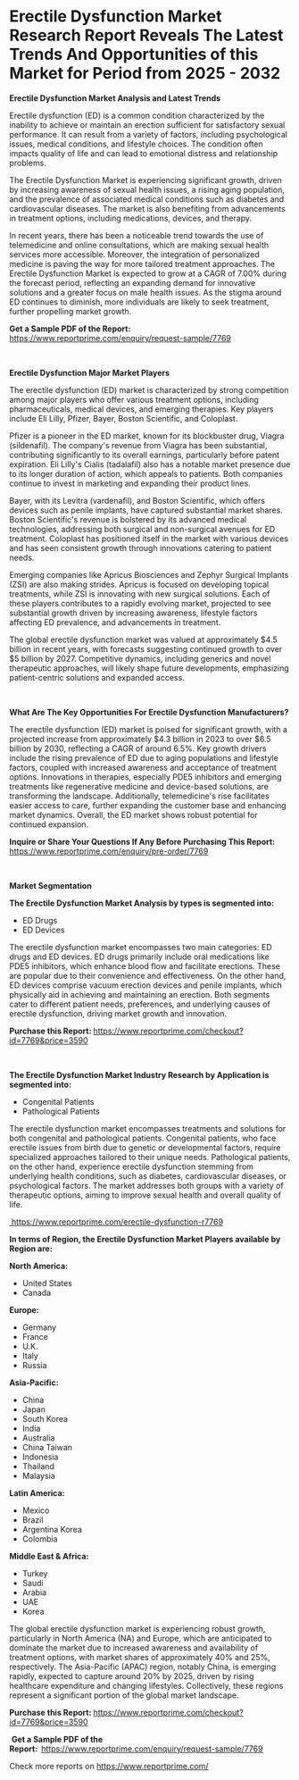 <p><h1>Erectile Dysfunction Market Research Report Reveals The Latest Trends And Opportunities of this Market for Period from 2025 - 2032</h1></p><p><strong>Erectile Dysfunction Market Analysis and Latest Trends</strong></p>
<p><p>Erectile dysfunction (ED) is a common condition characterized by the inability to achieve or maintain an erection sufficient for satisfactory sexual performance. It can result from a variety of factors, including psychological issues, medical conditions, and lifestyle choices. The condition often impacts quality of life and can lead to emotional distress and relationship problems.</p><p>The Erectile Dysfunction Market is experiencing significant growth, driven by increasing awareness of sexual health issues, a rising aging population, and the prevalence of associated medical conditions such as diabetes and cardiovascular diseases. The market is also benefiting from advancements in treatment options, including medications, devices, and therapy.</p><p>In recent years, there has been a noticeable trend towards the use of telemedicine and online consultations, which are making sexual health services more accessible. Moreover, the integration of personalized medicine is paving the way for more tailored treatment approaches. The Erectile Dysfunction Market is expected to grow at a CAGR of 7.00% during the forecast period, reflecting an expanding demand for innovative solutions and a greater focus on male health issues. As the stigma around ED continues to diminish, more individuals are likely to seek treatment, further propelling market growth.</p></p>
<p><strong>Get a Sample PDF of the Report:&nbsp;</strong> <a href="https://www.reportprime.com/enquiry/request-sample/7769?utm_campaign=3554&utm_medium=2&utm_source=Github&utm_content=ia&utm_term=19032025&utm_id=erectile-dysfunction">https://www.reportprime.com/enquiry/request-sample/7769</a></p>
<p>&nbsp;</p>
<p><strong>Erectile Dysfunction Major Market Players</strong></p>
<p><p>The erectile dysfunction (ED) market is characterized by strong competition among major players who offer various treatment options, including pharmaceuticals, medical devices, and emerging therapies. Key players include Eli Lilly, Pfizer, Bayer, Boston Scientific, and Coloplast.</p><p>Pfizer is a pioneer in the ED market, known for its blockbuster drug, Viagra (sildenafil). The company's revenue from Viagra has been substantial, contributing significantly to its overall earnings, particularly before patent expiration. Eli Lilly's Cialis (tadalafil) also has a notable market presence due to its longer duration of action, which appeals to patients. Both companies continue to invest in marketing and expanding their product lines.</p><p>Bayer, with its Levitra (vardenafil), and Boston Scientific, which offers devices such as penile implants, have captured substantial market shares. Boston Scientific's revenue is bolstered by its advanced medical technologies, addressing both surgical and non-surgical avenues for ED treatment. Coloplast has positioned itself in the market with various devices and has seen consistent growth through innovations catering to patient needs.</p><p>Emerging companies like Apricus Biosciences and Zephyr Surgical Implants (ZSI) are also making strides. Apricus is focused on developing topical treatments, while ZSI is innovating with new surgical solutions. Each of these players contributes to a rapidly evolving market, projected to see substantial growth driven by increasing awareness, lifestyle factors affecting ED prevalence, and advancements in treatment.</p><p>The global erectile dysfunction market was valued at approximately $4.5 billion in recent years, with forecasts suggesting continued growth to over $5 billion by 2027. Competitive dynamics, including generics and novel therapeutic approaches, will likely shape future developments, emphasizing patient-centric solutions and expanded access.</p></p>
<p>&nbsp;</p>
<p><strong>What Are The Key Opportunities For Erectile Dysfunction Manufacturers?</strong></p>
<p><p>The erectile dysfunction (ED) market is poised for significant growth, with a projected increase from approximately $4.3 billion in 2023 to over $6.5 billion by 2030, reflecting a CAGR of around 6.5%. Key growth drivers include the rising prevalence of ED due to aging populations and lifestyle factors, coupled with increased awareness and acceptance of treatment options. Innovations in therapies, especially PDE5 inhibitors and emerging treatments like regenerative medicine and device-based solutions, are transforming the landscape. Additionally, telemedicine's rise facilitates easier access to care, further expanding the customer base and enhancing market dynamics. Overall, the ED market shows robust potential for continued expansion.</p></p>
<p><strong>Inquire or Share Your Questions If Any Before Purchasing This Report:</strong> <a href="https://www.reportprime.com/enquiry/pre-order/7769?utm_campaign=3554&utm_medium=2&utm_source=Github&utm_content=ia&utm_term=19032025&utm_id=erectile-dysfunction">https://www.reportprime.com/enquiry/pre-order/7769</a></p>
<p>&nbsp;</p>
<p><strong>Market Segmentation</strong></p>
<p><strong>The Erectile Dysfunction Market Analysis by types is segmented into:</strong></p>
<p><ul><li>ED Drugs</li><li>ED Devices</li></ul></p>
<p><p>The erectile dysfunction market encompasses two main categories: ED drugs and ED devices. ED drugs primarily include oral medications like PDE5 inhibitors, which enhance blood flow and facilitate erections. These are popular due to their convenience and effectiveness. On the other hand, ED devices comprise vacuum erection devices and penile implants, which physically aid in achieving and maintaining an erection. Both segments cater to different patient needs, preferences, and underlying causes of erectile dysfunction, driving market growth and innovation.</p></p>
<p><strong>Purchase this Report:&nbsp;</strong><a href="https://www.reportprime.com/checkout?id=7769&price=3590&utm_campaign=3554&utm_medium=2&utm_source=Github&utm_content=ia&utm_term=19032025&utm_id=erectile-dysfunction">https://www.reportprime.com/checkout?id=7769&price=3590</a></p>
<p>&nbsp;</p>
<p><strong>The Erectile Dysfunction Market Industry Research by Application is segmented into:</strong></p>
<p><ul><li>Congenital Patients</li><li>Pathological Patients</li></ul></p>
<p><p>The erectile dysfunction market encompasses treatments and solutions for both congenital and pathological patients. Congenital patients, who face erectile issues from birth due to genetic or developmental factors, require specialized approaches tailored to their unique needs. Pathological patients, on the other hand, experience erectile dysfunction stemming from underlying health conditions, such as diabetes, cardiovascular diseases, or psychological factors. The market addresses both groups with a variety of therapeutic options, aiming to improve sexual health and overall quality of life.</p></p>
<p><a href="https://www.reportprime.com/erectile-dysfunction-r7769?utm_campaign=3554&utm_medium=2&utm_source=Github&utm_content=ia&utm_term=19032025&utm_id=erectile-dysfunction">&nbsp;https://www.reportprime.com/erectile-dysfunction-r7769</a></p>
<p><strong>In terms of Region, the Erectile Dysfunction Market Players available by Region are:</strong></p>
<p>
    <p> <strong> North America: </strong>
        <ul>
            <li>United States</li>
            <li>Canada</li>
        </ul>
        </p> 
    <p> <strong> Europe: </strong>
        <ul>
            <li>Germany</li>
            <li>France</li>
            <li>U.K.</li>
            <li>Italy</li>
            <li>Russia</li>
        </ul>
        </p> 
    <p> <strong> Asia-Pacific: </strong>
        <ul>
            <li>China</li>
            <li>Japan</li>
            <li>South Korea</li>
            <li>India</li>
            <li>Australia</li>
            <li>China Taiwan</li>
            <li>Indonesia</li>
            <li>Thailand</li>
            <li>Malaysia</li>
        </ul>
        </p> 
    <p> <strong> Latin America: </strong>
        <ul>
            <li>Mexico</li>
            <li>Brazil</li>
            <li>Argentina Korea</li>
            <li>Colombia</li>
        </ul>
        </p> 
    <p> <strong> Middle East & Africa: </strong>
        <ul>
            <li>Turkey</li>
            <li>Saudi</li>
            <li>Arabia</li>
            <li>UAE</li>
            <li>Korea</li>
        </ul>
    </p>
    </p>
<p><p>The global erectile dysfunction market is experiencing robust growth, particularly in North America (NA) and Europe, which are anticipated to dominate the market due to increased awareness and availability of treatment options, with market shares of approximately 40% and 25%, respectively. The Asia-Pacific (APAC) region, notably China, is emerging rapidly, expected to capture around 20% by 2025, driven by rising healthcare expenditure and changing lifestyles. Collectively, these regions represent a significant portion of the global market landscape.</p></p>
<p><strong>Purchase this Report: </strong><a href="https://www.reportprime.com/checkout?id=7769&price=3590&utm_campaign=3554&utm_medium=2&utm_source=Github&utm_content=ia&utm_term=19032025&utm_id=erectile-dysfunction">https://www.reportprime.com/checkout?id=7769&price=3590</a></p>
<p>&nbsp;<strong>Get a Sample PDF of the Report:&nbsp;&nbsp;</strong><a href="https://www.reportprime.com/enquiry/request-sample/7769?utm_campaign=3554&utm_medium=2&utm_source=Github&utm_content=ia&utm_term=19032025&utm_id=erectile-dysfunction">https://www.reportprime.com/enquiry/request-sample/7769</a></p>
<p><strong></strong></p>
<p>Check more reports on <a href="https://www.reportprime.com/?utm_campaign=3554&utm_medium=2&utm_source=Github&utm_content=ia&utm_term=19032025&utm_id=erectile-dysfunction">https://www.reportprime.com/</a></p>